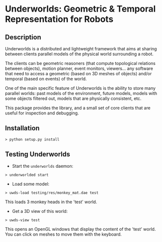 Underworlds: Geometric & Temporal Representation for Robots
===========================================================


Description
-----------


Underworlds is a distributed and lightweight framework that aims at sharing
between clients parallel models of the physical world surrounding a robot.

The clients can be geometric reasoners (that compute topological relations
between objects), motion planner, event monitors, viewers... any software that
need to access a geometric (based on 3D meshes of objects) and/or temporal
(based on events) of the world.

One of the main specific feature of Underworlds is the ability to store many
parallel worlds: past models of the environment, future models, models with
some objects filtered out, models that are physically consistent, etc.

This package provides the library, and a small set of core clients that are
useful for inspection and debugging.

Installation
------------

```
> python setup.py install
```

Testing Underworlds
-------------------


- Start the `underworlds` daemon:

```
> underworlded start
```

- Load some model:
```
> uwds-load testing/res/monkey_mat.dae test
```

This loads 3 monkey heads in the 'test' world.

- Get a 3D view of this world:

```
> uwds-view test
```

This opens an OpenGL windows that display the content of the 'test' world. You can
click on meshes to move them with the keyboard.


